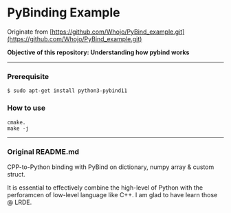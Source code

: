 # PyBinding Example

Originate from [https://github.com/Whojo/PyBind_example.git](https://github.com/Whojo/PyBind_example.git)

**Objective of this repository: Understanding how pybind works**

---

### Prerequisite

```
$ sudo apt-get install python3-pybind11
```

### How to use

```
cmake.
make -j
```


---

### Original README.md


CPP-to-Python binding with PyBind on dictionary, numpy array &amp; custom struct.

It is essential to effectively combine the high-level of Python with the perforamcen of low-level language like C++.
I am glad to have learn those @ LRDE.
